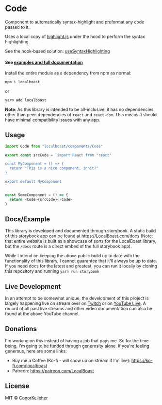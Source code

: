 <!--- Autogenerated Readme. Do not edit. Edit the templates or config files instead. --->
<h1>Code</h1>
Component to automatically syntax-highlight and preformat any code passed to it.
<br>

Uses a local copy of [highlight.js](https://github.com/highlightjs/highlight.js) under the hood to perform the syntax highlighting.
<br>

See the hook-based solution: [useSyntaxHighlighting](https://github.com/conorkelleher/localboast/tree/main/src/hooks/useSyntaxHighlighting)<br><h4>See [examples and full documentation](https://localboast.com/docs?path=/docs/components-code--docs)</h4>

Install the entire module as a dependency from npm as normal:

```bash
npm i localboast
```

or

```bash
yarn add localboast
```

**Note**: As this library is intended to be all-inclusive, it has no dependencies other than peer-dependencies of `react` and `react-dom`. This means it should have minimal compatibility issues with any app.

## Usage

```javascript
import Code from "localboast/components/Code"

export const srcCode = `import React from "react"

const MyComponent = () => {
  return "This is a nice component, innit?"
}

export default MyComponent
`

const SomeComponent = () => {
  return <Code>{srcCode}</Code>
}

```
## Docs/Example

This library is developed and documented through storybook.
A static build of this storybook app can be found at https://LocalBoast.com/docs
(Note: that entire website is built as a showcase of sorts for the LocalBoast library, but the `/docs` route is a direct embed of the full storybook app).

While I intend on keeping the above public build up to date with the functionality of this library, I cannot guarantee that it'll always be up to date. If you need docs for the latest and greatest, you can run it locally by cloning this repository and running `yarn run storybook`

## Live Development

In an attempt to be somewhat unique, the development of this project is largely happening live on stream over on [Twitch](https://twitch.tv/localboast1) or on [YouTube Live](http://youtube.com/channel/UCt-IaL4qQsOU6_rbS7zky1Q/live). A record of all past live streams and other video documentation can also be found at the above YouTube channel.

## Donations

I'm working on this instead of having a job that pays me. So for the time being, I'm going to be funded through generosity alone. If you're feeling generous, here are some links:

- Buy me a Coffee (Ko-fi - will show up on stream if I'm live): https://ko-fi.com/localboast
- Patreon: https://patreon.com/LocalBoast

## License

MIT © [ConorKelleher](https://github/com/ConorKelleher)